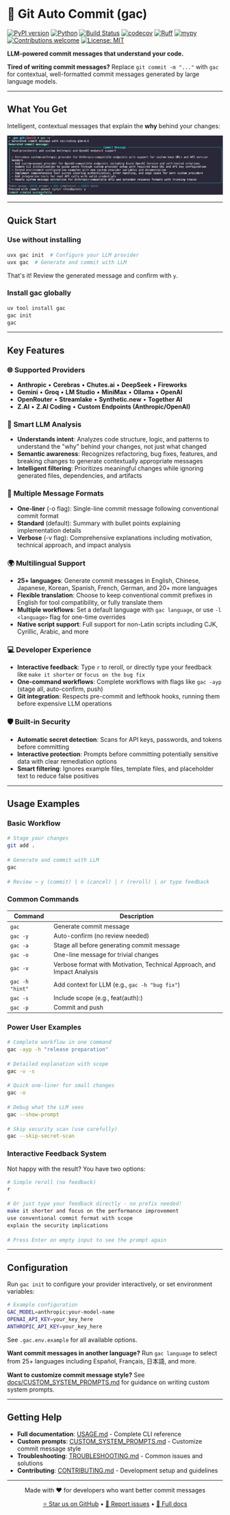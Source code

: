 <!-- markdownlint-disable MD013 -->

# 🚀 Git Auto Commit (gac)

[![PyPI version](https://img.shields.io/pypi/v/gac.svg)](https://pypi.org/project/gac/)
[![Python](https://img.shields.io/badge/python-3.10%20|%203.11%20|%203.12%20|%203.13%20|%203.14-blue.svg)](https://www.python.org/downloads/)
[![Build Status](https://github.com/cellwebb/gac/actions/workflows/ci.yml/badge.svg)](https://github.com/cellwebb/gac/actions)
[![codecov](https://codecov.io/gh/cellwebb/gac/branch/main/graph/badge.svg)](https://app.codecov.io/gh/cellwebb/gac)
[![Ruff](https://img.shields.io/endpoint?url=https://raw.githubusercontent.com/astral-sh/ruff/main/assets/badge/v2.json)](https://github.com/astral-sh/ruff)
[![mypy](https://img.shields.io/badge/mypy-checked-blue.svg)](https://mypy-lang.org/)
[![Contributions welcome](https://img.shields.io/badge/contributions-welcome-brightgreen.svg)](docs/CONTRIBUTING.md)
[![License: MIT](https://img.shields.io/badge/License-MIT-yellow.svg)](LICENSE)

**LLM-powered commit messages that understand your code.**

**Tired of writing commit messages?** Replace `git commit -m "..."` with `gac` for contextual, well-formatted commit messages generated by large language models.

---

## What You Get

Intelligent, contextual messages that explain the **why** behind your changes:

![GAC generating a contextual commit message](assets/gac-simple-usage.png)

---

## Quick Start

### Use without installing

```bash
uvx gac init  # Configure your LLM provider
uvx gac  # Generate and commit with LLM
```

That's it! Review the generated message and confirm with `y`.

### Install gac globally

```bash
uv tool install gac
gac init
gac
```

---

## Key Features

### 🌐 **Supported Providers**

- **Anthropic** • **Cerebras** • **Chutes.ai** • **DeepSeek** • **Fireworks**
- **Gemini** • **Groq** • **LM Studio** • **MiniMax** • **Ollama** • **OpenAI**
- **OpenRouter** • **Streamlake** • **Synthetic.new** • **Together AI**
- **Z.AI** • **Z.AI Coding** • **Custom Endpoints (Anthropic/OpenAI)**

### 🧠 **Smart LLM Analysis**

- **Understands intent**: Analyzes code structure, logic, and patterns to understand the "why" behind your changes, not just what changed
- **Semantic awareness**: Recognizes refactoring, bug fixes, features, and breaking changes to generate contextually appropriate messages
- **Intelligent filtering**: Prioritizes meaningful changes while ignoring generated files, dependencies, and artifacts

### 📝 **Multiple Message Formats**

- **One-liner** (-o flag): Single-line commit message following conventional commit format
- **Standard** (default): Summary with bullet points explaining implementation details
- **Verbose** (-v flag): Comprehensive explanations including motivation, technical approach, and impact analysis

### 🌍 **Multilingual Support**

- **25+ languages**: Generate commit messages in English, Chinese, Japanese, Korean, Spanish, French, German, and 20+ more languages
- **Flexible translation**: Choose to keep conventional commit prefixes in English for tool compatibility, or fully translate them
- **Multiple workflows**: Set a default language with `gac language`, or use `-l <language>` flag for one-time overrides
- **Native script support**: Full support for non-Latin scripts including CJK, Cyrillic, Arabic, and more

### 💻 **Developer Experience**

- **Interactive feedback**: Type `r` to reroll, or directly type your feedback like `make it shorter` or `focus on the bug fix`
- **One-command workflows**: Complete workflows with flags like `gac -ayp` (stage all, auto-confirm, push)
- **Git integration**: Respects pre-commit and lefthook hooks, running them before expensive LLM operations

### 🛡️ **Built-in Security**

- **Automatic secret detection**: Scans for API keys, passwords, and tokens before committing
- **Interactive protection**: Prompts before committing potentially sensitive data with clear remediation options
- **Smart filtering**: Ignores example files, template files, and placeholder text to reduce false positives

---

## Usage Examples

### Basic Workflow

```bash
# Stage your changes
git add .

# Generate and commit with LLM
gac

# Review → y (commit) | n (cancel) | r (reroll) | or type feedback
```

### Common Commands

| Command         | Description                                                             |
| --------------- | ----------------------------------------------------------------------- |
| `gac`           | Generate commit message                                                 |
| `gac -y`        | Auto-confirm (no review needed)                                         |
| `gac -a`        | Stage all before generating commit message                              |
| `gac -o`        | One-line message for trivial changes                                    |
| `gac -v`        | Verbose format with Motivation, Technical Approach, and Impact Analysis |
| `gac -h "hint"` | Add context for LLM (e.g., `gac -h "bug fix"`)                          |
| `gac -s`        | Include scope (e.g., feat(auth):)                                       |
| `gac -p`        | Commit and push                                                         |

### Power User Examples

```bash
# Complete workflow in one command
gac -ayp -h "release preparation"

# Detailed explanation with scope
gac -v -s

# Quick one-liner for small changes
gac -o

# Debug what the LLM sees
gac --show-prompt

# Skip security scan (use carefully)
gac --skip-secret-scan
```

### Interactive Feedback System

Not happy with the result? You have two options:

```bash
# Simple reroll (no feedback)
r

# Or just type your feedback directly - no prefix needed!
make it shorter and focus on the performance improvement
use conventional commit format with scope
explain the security implications

# Press Enter on empty input to see the prompt again
```

---

## Configuration

Run `gac init` to configure your provider interactively, or set environment variables:

```bash
# Example configuration
GAC_MODEL=anthropic:your-model-name
OPENAI_API_KEY=your_key_here
ANTHROPIC_API_KEY=your_key_here
```

See `.gac.env.example` for all available options.

**Want commit messages in another language?** Run `gac language` to select from 25+ languages including Español, Français, 日本語, and more.

**Want to customize commit message style?** See [docs/CUSTOM_SYSTEM_PROMPTS.md](docs/CUSTOM_SYSTEM_PROMPTS.md) for guidance on writing custom system prompts.

---

## Getting Help

- **Full documentation**: [USAGE.md](USAGE.md) - Complete CLI reference
- **Custom prompts**: [CUSTOM_SYSTEM_PROMPTS.md](docs/CUSTOM_SYSTEM_PROMPTS.md) - Customize commit message style
- **Troubleshooting**: [TROUBLESHOOTING.md](docs/TROUBLESHOOTING.md) - Common issues and solutions
- **Contributing**: [CONTRIBUTING.md](docs/CONTRIBUTING.md) - Development setup and guidelines

---

<!-- markdownlint-disable MD033 MD036 -->

<div align="center">

Made with ❤️ for developers who want better commit messages

[⭐ Star us on GitHub](https://github.com/cellwebb/gac) • [🐛 Report issues](https://github.com/cellwebb/gac/issues) • [📖 Full docs](USAGE.md)

</div>

<!-- markdownlint-enable MD033 MD036 -->
